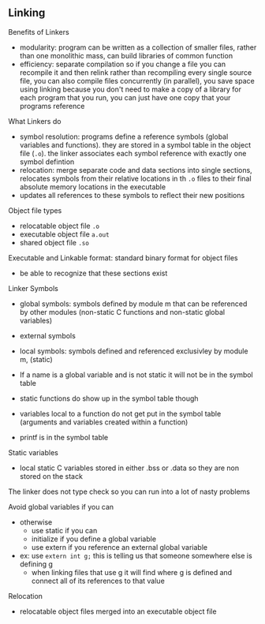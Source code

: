 ## Linking

Benefits of Linkers
- modularity: program can be written as a collection of smaller files, rather than one monolithic mass, can build libraries of common function
- efficiency: separate compilation so if you change a file you can recompile it and then relink rather than recompiling every single source file, you can also compile files concurrently (in parallel), you save space using linking because you don't need to make a copy of a library for each program that you run, you can just have one copy that your programs reference


What Linkers do
- symbol resolution: programs define a reference symbols (global variables and functions). they are stored in a symbol table in the object file (`.o`). the linker associates each symbol reference with exactly one symbol defintion
- relocation: merge separate code and data sections into single sections, relocates symbols from their relative locations in th `.o` files to their final absolute memory locations in the executable
- updates all references to these symbols to reflect their new positions

Object file types
- relocatable object file `.o`
- executable object file `a.out`
- shared object file `.so`

Executable and Linkable format: standard binary format for object files
- be able to recognize that these sections exist 

Linker Symbols
- global symbols: symbols defined by module m that can be referenced by other modules (non-static C functions and non-static global variables)
- external symbols
- local symbols: symbols defined and referenced exclusivley by module m, (static)

- If a name is a global variable and is not static it will not be in the symbol table
- static functions do show up in the symbol table though
- variables local to a function do not get put in the symbol table (arguments and variables created within a function)
- printf is in the symbol table

Static variables
- local static C variables stored in either .bss or .data so they are non stored on the stack


The linker does not type check so you can run into a lot of nasty problems

Avoid global variables if you can
- otherwise
    - use static if you can
    - initialize if you define a global variable
    - use extern if you reference an external global variable
- ex: use `extern int g;` this is telling us that someone somewhere else is defining g
    - when linking files that use g it will find where g is defined and connect all of its references to that value

Relocation
- relocatable object files merged into an executable object file




